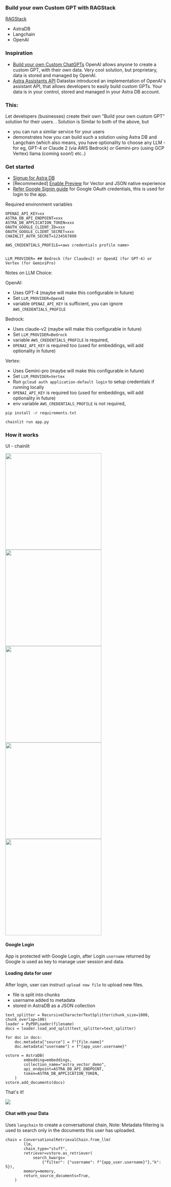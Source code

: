 ### Build your own Custom GPT with RAGStack

[RAGStack](https://www.datastax.com/products/ragstack)
- AstraDB
- Langchain
- OpenAI 

### Inspiration

- [Build your own Custom ChatGPTs](https://openai.com/blog/introducing-gpts)
OpenAI allows anyone to create a custom GPT, with their own data. Very cool solution, but proprietary, data is stored and managed by OpenAI. 
- [Astra Assistants API](https://www.datastax.com/blog/introducing-the-astra-assistants-api)
Datastax introduced an implementation of OpenAI's assistant API, that allows developers to easily build custom GPTs. Your data is in your control, stored and managed in your Astra DB account.

### This:
Let developers (businesses) create their own "Build your own custom GPT" solution for their users. 
. 
Solution is Similar to both of the above, but
- you can run a similar service for your users
- demonstrates how you can build such a solution using Astra DB and Langchain (which also means, you have optionality to choose any LLM - for eg, GPT-4 or Claude 2 (via AWS Bedrock) or Gemini-pro (using GCP Vertex) llama (coming soon!) etc..)

### Get started

- [Signup for Astra DB](https://astra.datastax.com/)
- [Recommended] [Enable Preview](https://www.datastax.com/blog/astra-db-serverless-vector-new-experience) for Vector and JSON native experience
- [Refer Google Signin guide](https://developers.google.com/identity/sign-in/web/sign-in#create_authorization_credentials) for Google OAuth credentials, this is used for login to the app.

Required environment variables
```
OPENAI_API_KEY=xx
ASTRA_DB_API_ENDPOINT=xxx
ASTRA_DB_APPLICATION_TOKEN=xxx
OAUTH_GOOGLE_CLIENT_ID=xxx
OAUTH_GOOGLE_CLIENT_SECRET=xxx
CHAINLIT_AUTH_SECRET=1234567890

AWS_CREDENTIALS_PROFILE=<aws credentials profile name>


LLM_PROVIDER= ## Bedrock (for Claudev2) or OpenAI (for GPT-4) or Vertex (for GeminiPro)
```

Notes on LLM Choice:

OpenAI:
- Uses GPT-4 (maybe will make this configurable in future)
- Set `LLM_PROVIDER=OpenAI`
- variable `OPENAI_API_KEY` is sufficient, you can ignore `AWS_CREDENTIALS_PROFILE`

Bedrock:
- Uses claude-v2 (maybe will make this configurable in future)
- Set `LLM_PROVIDER=Bedrock`
- variable `AWS_CREDENTIALS_PROFILE` is required, 
- `OPENAI_API_KEY` is required too (used for embeddings, will add optionality in future)


Vertex:
- Uses Gemini-pro (maybe will make this configurable in future)
- Set `LLM_PROVIDER=Vertex`
- Run `gcloud auth application-default login` to setup credentials if running locally
- `OPENAI_API_KEY` is required too (used for embeddings, will add optionality in future)
- env variable `AWS_CREDENTIALS_PROFILE` is not required, 

```
pip install -r requirements.txt

chainlit run app.py
```

### How it works

UI - chainlit

<p float="left">
<img src="images/login.png" width="300px">

<img src="images/upload.png" width="300px">

<img src="images/fileprocess.png" width="300px">

<img src="images/processdone.png" width="300px">

<img src="images/qa.png" width="300px">
</p>

#### Google Login
App is protected with Google Login, after Login `username` returned by Google is used as key to manage user session and data.

#### Loading data for user
After login, user can instruct `upload new file` to upload new files.
- file is split into chunks
- username added to metadata
- stored in AstraDB as a JSON collection

```
text_splitter = RecursiveCharacterTextSplitter(chunk_size=1000, chunk_overlap=100)
loader = PyPDFLoader(filename)
docs = loader.load_and_split(text_splitter=text_splitter)        

for doc in docs:
    doc.metadata["source"] = f"{file.name}"
    doc.metadata["username"] = f"{app_user.username}"

vstore = AstraDB(
        embedding=embeddings,
        collection_name="astra_vector_demo",
        api_endpoint=ASTRA_DB_API_ENDPOINT,
        token=ASTRA_DB_APPLICATION_TOKEN,
    )
vstore.add_documents(docs)
```
That's it! 

<img src="images/documents.png">

#### Chat with your Data

Uses `langchain` to create a conversational chain,
Note: Metadata filtering is used to search only in the documents this user has uploaded.

```
chain = ConversationalRetrievalChain.from_llm(
        llm,
        chain_type="stuff",        
        retriever=vstore.as_retriever(
            search_kwargs=
                {"filter": {"username": f"{app_user.username}"},"k": 5}),
        memory=memory,
        return_source_documents=True,
    )
```

